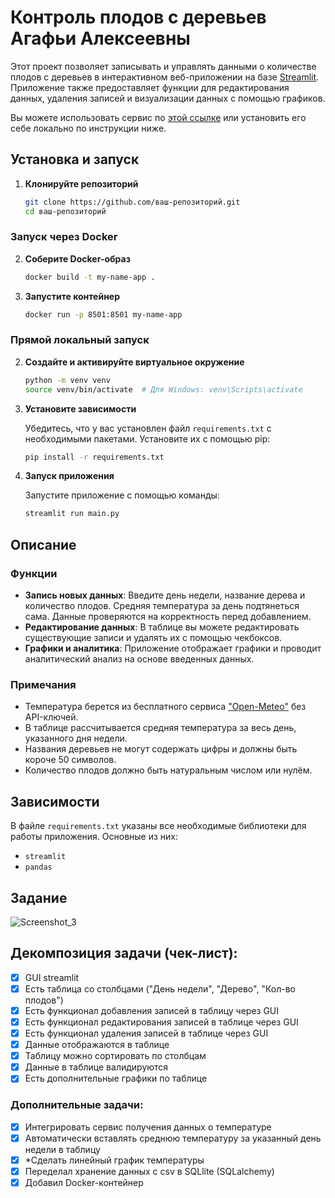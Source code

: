 
# Контроль плодов с деревьев Агафьи Алексеевны

Этот проект позволяет записывать и управлять данными о количестве плодов с деревьев в интерактивном веб-приложении на базе [Streamlit](https://streamlit.io/). Приложение также предоставляет функции для редактирования данных, удаления записей и визуализации данных с помощью графиков.

Вы можете использовать сервис по [этой ссылке](https://rockyrous-test-tasks-03-samoletmain-k3wbnx.streamlit.app/) или установить его себе локально по инструкции ниже.

## Установка и запуск

1. **Клонируйте репозиторий**

    ```bash
    git clone https://github.com/ваш-репозиторий.git
    cd ваш-репозиторий
    ```

### Запуск через Docker
2. **Соберите Docker-образ**

   ```bash
   docker build -t my-name-app .
   ```
   
3. **Запустите контейнер**

   ```bash
   docker run -p 8501:8501 my-name-app
   ```

### Прямой локальный запуск
2. **Создайте и активируйте виртуальное окружение**

    ```bash
    python -m venv venv
    source venv/bin/activate  # Для Windows: venv\Scripts\activate
    ```

3. **Установите зависимости**

    Убедитесь, что у вас установлен файл `requirements.txt` с необходимыми пакетами. Установите их с помощью pip:

    ```bash
    pip install -r requirements.txt
    ```

4. **Запуск приложения**

   Запустите приложение с помощью команды:

   ```bash
   streamlit run main.py
   ```

## Описание

### Функции

- **Запись новых данных**: Введите день недели, название дерева и количество плодов. Средняя температура за день подтянеться сама. Данные проверяются на корректность перед добавлением.
- **Редактирование данных**: В таблице вы можете редактировать существующие записи и удалять их с помощью чекбоксов.
- **Графики и аналитика**: Приложение отображает графики и проводит аналитический анализ на основе введенных данных.

### Примечания

- Температура берется из бесплатного сервиса ["Open-Meteo"](https://open-meteo.com/) без API-ключей.
- В таблице рассчитывается средняя температура за весь день, указанного дня недели.
- Названия деревьев не могут содержать цифры и должны быть короче 50 символов.
- Количество плодов должно быть натуральным числом или нулём.

## Зависимости

В файле `requirements.txt` указаны все необходимые библиотеки для работы приложения. Основные из них:

- `streamlit`
- `pandas`

## Задание
![Screenshot_3](https://github.com/user-attachments/assets/7f2d2bc7-b491-4a89-992b-6e24e2dd131e)

## Декомпозиция задачи (чек-лист):
- [x] GUI streamlit
- [x] Есть таблица со столбцами ("День недели", "Дерево", "Кол-во плодов")
- [x] Есть функционал добавления записей в таблицу через GUI
- [x] Есть функционал редактирования записей в таблице через GUI
- [x] Есть функционал удаления записей в таблице через GUI
- [x] Данные отображаются в таблице
- [x] Таблицу можно сортировать по столбцам
- [x] Данные в таблице валидируются
- [x] Есть дополнительные графики по таблице
### Дополнительные задачи:
- [x] Интегрировать сервис получения данных о температуре
- [x] Автоматически вставлять среднюю температуру за указанный день недели в таблицу
- [x] *Сделать линейный график температуры
- [x] Переделал хранение данных с csv в SQLlite (SQLalchemy)
- [x] Добавил Docker-контейнер